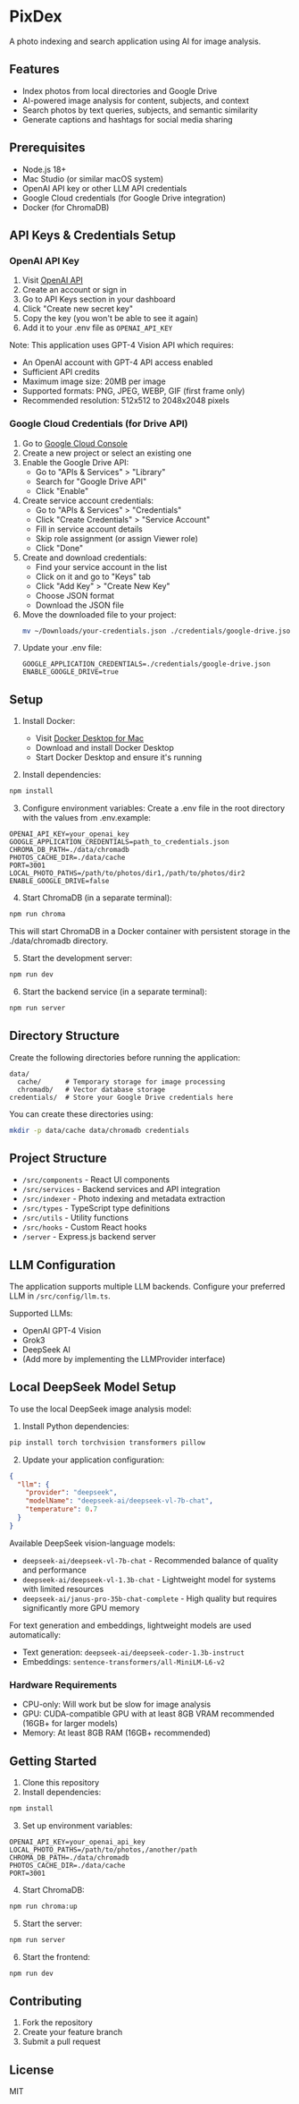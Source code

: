 # PixDex

A photo indexing and search application using AI for image analysis.

## Features

- Index photos from local directories and Google Drive
- AI-powered image analysis for content, subjects, and context
- Search photos by text queries, subjects, and semantic similarity
- Generate captions and hashtags for social media sharing

## Prerequisites

- Node.js 18+
- Mac Studio (or similar macOS system)
- OpenAI API key or other LLM API credentials
- Google Cloud credentials (for Google Drive integration)
- Docker (for ChromaDB)

## API Keys & Credentials Setup

### OpenAI API Key

1. Visit [OpenAI API](https://platform.openai.com/signup)
2. Create an account or sign in
3. Go to API Keys section in your dashboard
4. Click "Create new secret key"
5. Copy the key (you won't be able to see it again)
6. Add it to your .env file as `OPENAI_API_KEY`

Note: This application uses GPT-4 Vision API which requires:

- An OpenAI account with GPT-4 API access enabled
- Sufficient API credits
- Maximum image size: 20MB per image
- Supported formats: PNG, JPEG, WEBP, GIF (first frame only)
- Recommended resolution: 512x512 to 2048x2048 pixels

### Google Cloud Credentials (for Drive API)

1. Go to [Google Cloud Console](https://console.cloud.google.com)
2. Create a new project or select an existing one
3. Enable the Google Drive API:
   - Go to "APIs & Services" > "Library"
   - Search for "Google Drive API"
   - Click "Enable"
4. Create service account credentials:
   - Go to "APIs & Services" > "Credentials"
   - Click "Create Credentials" > "Service Account"
   - Fill in service account details
   - Skip role assignment (or assign Viewer role)
   - Click "Done"
5. Create and download credentials:
   - Find your service account in the list
   - Click on it and go to "Keys" tab
   - Click "Add Key" > "Create New Key"
   - Choose JSON format
   - Download the JSON file
6. Move the downloaded file to your project:
   ```bash
   mv ~/Downloads/your-credentials.json ./credentials/google-drive.json
   ```
7. Update your .env file:
   ```
   GOOGLE_APPLICATION_CREDENTIALS=./credentials/google-drive.json
   ENABLE_GOOGLE_DRIVE=true
   ```

## Setup

1. Install Docker:

   - Visit [Docker Desktop for Mac](https://docs.docker.com/desktop/install/mac-install/)
   - Download and install Docker Desktop
   - Start Docker Desktop and ensure it's running

2. Install dependencies:

```bash
npm install
```

3. Configure environment variables:
   Create a .env file in the root directory with the values from .env.example:

```
OPENAI_API_KEY=your_openai_key
GOOGLE_APPLICATION_CREDENTIALS=path_to_credentials.json
CHROMA_DB_PATH=./data/chromadb
PHOTOS_CACHE_DIR=./data/cache
PORT=3001
LOCAL_PHOTO_PATHS=/path/to/photos/dir1,/path/to/photos/dir2
ENABLE_GOOGLE_DRIVE=false
```

4. Start ChromaDB (in a separate terminal):

```bash
npm run chroma
```

This will start ChromaDB in a Docker container with persistent storage in the ./data/chromadb directory.

5. Start the development server:

```bash
npm run dev
```

6. Start the backend service (in a separate terminal):

```bash
npm run server
```

## Directory Structure

Create the following directories before running the application:

```
data/
  cache/      # Temporary storage for image processing
  chromadb/   # Vector database storage
credentials/  # Store your Google Drive credentials here
```

You can create these directories using:

```bash
mkdir -p data/cache data/chromadb credentials
```

## Project Structure

- `/src/components` - React UI components
- `/src/services` - Backend services and API integration
- `/src/indexer` - Photo indexing and metadata extraction
- `/src/types` - TypeScript type definitions
- `/src/utils` - Utility functions
- `/src/hooks` - Custom React hooks
- `/server` - Express.js backend server

## LLM Configuration

The application supports multiple LLM backends. Configure your preferred LLM in `/src/config/llm.ts`.

Supported LLMs:

- OpenAI GPT-4 Vision
- Grok3
- DeepSeek AI
- (Add more by implementing the LLMProvider interface)

## Local DeepSeek Model Setup

To use the local DeepSeek image analysis model:

1. Install Python dependencies:

```bash
pip install torch torchvision transformers pillow
```

2. Update your application configuration:

```json
{
  "llm": {
    "provider": "deepseek",
    "modelName": "deepseek-ai/deepseek-vl-7b-chat",
    "temperature": 0.7
  }
}
```

Available DeepSeek vision-language models:

- `deepseek-ai/deepseek-vl-7b-chat` - Recommended balance of quality and performance
- `deepseek-ai/deepseek-vl-1.3b-chat` - Lightweight model for systems with limited resources
- `deepseek-ai/janus-pro-35b-chat-complete` - High quality but requires significantly more GPU memory

For text generation and embeddings, lightweight models are used automatically:

- Text generation: `deepseek-ai/deepseek-coder-1.3b-instruct`
- Embeddings: `sentence-transformers/all-MiniLM-L6-v2`

### Hardware Requirements

- CPU-only: Will work but be slow for image analysis
- GPU: CUDA-compatible GPU with at least 8GB VRAM recommended (16GB+ for larger models)
- Memory: At least 8GB RAM (16GB+ recommended)

## Getting Started

1. Clone this repository
2. Install dependencies:

```bash
npm install
```

3. Set up environment variables:

```
OPENAI_API_KEY=your_openai_api_key
LOCAL_PHOTO_PATHS=/path/to/photos,/another/path
CHROMA_DB_PATH=./data/chromadb
PHOTOS_CACHE_DIR=./data/cache
PORT=3001
```

4. Start ChromaDB:

```bash
npm run chroma:up
```

5. Start the server:

```bash
npm run server
```

6. Start the frontend:

```bash
npm run dev
```

## Contributing

1. Fork the repository
2. Create your feature branch
3. Submit a pull request

## License

MIT

